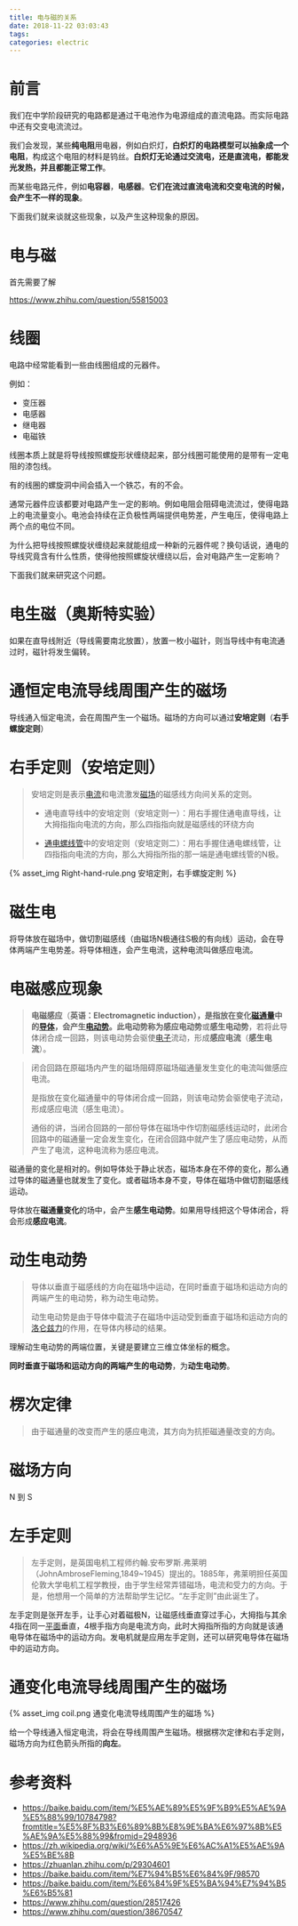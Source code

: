 ```yaml
---
title: 电与磁的关系
date: 2018-11-22 03:03:43
tags:
categories: electric
---
```


# 前言

我们在中学阶段研究的电路都是通过干电池作为电源组成的直流电路。而实际电路中还有交变电流流过。

我们会发现，某些**纯电阻**用电器，例如白炽灯，**白炽灯的电路模型可以抽象成一个电阻**，构成这个电阻的材料是钨丝。**白炽灯无论通过交流电，还是直流电，都能发光发热，并且都能正常工作**。

而某些电路元件，例如**电容器**，**电感器**。**它们在流过直流电流和交变电流的时候，会产生不一样的现象**。

下面我们就来谈就这些现象，以及产生这种现象的原因。

# 电与磁

首先需要了解

https://www.zhihu.com/question/55815003

# 线圈

电路中经常能看到一些由线圈组成的元器件。

例如：

- 变压器
- 电感器
- 继电器
- 电磁铁

线圈本质上就是将导线按照螺旋形状缠绕起来，部分线圈可能使用的是带有一定电阻的漆包线。

有的线圈的螺旋洞中间会插入一个铁芯，有的不会。

通常元器件应该都要对电路产生一定的影响。例如电阻会阻碍电流流过，使得电路上的电流量变小。电池会持续在正负极性两端提供电势差，产生电压，使得电路上两个点的电位不同。

为什么把导线按照螺旋状缠绕起来就能组成一种新的元器件呢？换句话说，通电的导线究竟含有什么性质，使得他按照螺旋状缠绕以后，会对电路产生一定影响？

下面我们就来研究这个问题。

# 电生磁（奥斯特实验）

如果在直导线附近（导线需要南北放置），放置一枚小磁针，则当导线中有电流通过时，磁针将发生偏转。

# 通恒定电流导线周围产生的磁场

导线通入恒定电流，会在周围产生一个磁场。磁场的方向可以通过**安培定则**（**右手螺旋定则**）

# 右手定则（安培定则）

> 安培定则是表示[电流](https://baike.baidu.com/item/%E7%94%B5%E6%B5%81/268192)和电流激发[磁场](https://baike.baidu.com/item/%E7%A3%81%E5%9C%BA/63505)的磁感线方向间关系的定则。
>
> - 通电直导线中的安培定则（安培定则一）：用右手握住通电直导线，让大拇指指向电流的方向，那么四指指向就是磁感线的环绕方向
>
> - [通电螺线管](https://baike.baidu.com/item/%E9%80%9A%E7%94%B5%E8%9E%BA%E7%BA%BF%E7%AE%A1/1081222)中的安培定则（安培定则二）：用右手握住通电螺线管，让四指指向电流的方向，那么大拇指所指的那一端是通电螺线管的N极。

{% asset_img Right-hand-rule.png 安培定則，右手螺旋定則 %}

# 磁生电

将导体放在磁场中，做切割磁感线（由磁场N极通往S极的有向线）运动，会在导体两端产生电势差。将导体相连，会产生电流，这种电流叫做感应电流。

# 电磁感应现象

> **电磁感应**（**英语：**Electromagnetic induction），是指放在变化[磁通量](https://zh.wikipedia.org/wiki/%E7%A3%81%E9%80%9A%E9%87%8F)中的[导体](https://zh.wikipedia.org/wiki/%E5%B0%8E%E9%AB%94)，会产生[电动势](https://zh.wikipedia.org/wiki/%E7%94%B5%E5%8A%A8%E5%8A%BF)。此电动势称为**感应电动势**或**感生电动势**，若将此导体闭合成一回路，则该电动势会驱使[电子](https://zh.wikipedia.org/wiki/%E7%94%B5%E5%AD%90)流动，形成**感应电流**（**感生电流**）。

> 闭合回路在原磁场内产生的磁场阻碍原磁场磁通量发生变化的电流叫做感应电流。
>
> 是指放在变化磁通量中的导体闭合成一回路，则该电动势会驱使电子流动，形成感应电流（感生电流）。
>
> 通俗的讲，当闭合回路的一部份导体在磁场中作切割磁感线运动时，此闭合回路中的磁通量一定会发生变化，在闭合回路中就产生了感应电动势，从而产生了电流，这种电流称为感应电流。

磁通量的变化是相对的。例如导体处于静止状态，磁场本身在不停的变化，那么通过导体的磁通量也就发生了变化。或者磁场本身不变，导体在磁场中做切割磁感线运动。

导体放在**磁通量变化**的场中，会产生**感生电动势**。如果用导线把这个导体闭合，将会形成**感应电流**。

# 动生电动势

> 导体以垂直于磁感线的方向在磁场中运动，在同时垂直于磁场和运动方向的两端产生的电动势，称为动生电动势。
>
> 动生电动势是由于导体中载流子在磁场中运动受到垂直于磁场和运动方向的[洛仑兹力](https://zh.wikipedia.org/wiki/%E6%B4%9B%E4%BB%91%E5%85%B9%E5%8A%9B)的作用，在导体内移动的结果。

理解动生电动势的两端位置，关键是要建立三维立体坐标的概念。

**同时垂直于磁场和运动方向的两端产生的电动势**，为**动生电动势**。

# 楞次定律

> 由于磁通量的改变而产生的感应电流，其方向为抗拒磁通量改变的方向。

# 磁场方向

N 到 S

# 左手定则

> 左手定则，是英国电机工程师约翰.安布罗斯.弗莱明（JohnAmbroseFleming,1849~1945）提出的。1885年，弗莱明担任英国伦敦大学电机工程学教授，由于学生经常弄错磁场，电流和受力的方向。于是，他想用一个简单的方法帮助学生记忆。“左手定则”由此诞生了。

左手定则是张开左手，让手心对着磁极N，让磁感线垂直穿过手心，大拇指与其余4指在同一[平面](http://www.baike.com/wiki/%E5%B9%B3%E9%9D%A2)垂直，4根手指方向是电流方向，此时大拇指所指的方向就是该通电导体在磁场中的运动方向。发电机就是应用左手定则，还可以研究电导体在磁场中的运动方向。

# 通变化电流导线周围产生的磁场

{% asset_img coil.png 通变化电流导线周围产生的磁场 %}

给一个导线通入恒定电流，将会在导线周围产生磁场。根据楞次定律和右手定则，磁场方向为红色箭头所指的**向左**。



# 参考资料

- https://baike.baidu.com/item/%E5%AE%89%E5%9F%B9%E5%AE%9A%E5%88%99/10784798?fromtitle=%E5%8F%B3%E6%89%8B%E8%9E%BA%E6%97%8B%E5%AE%9A%E5%88%99&fromid=2948936
- https://zh.wikipedia.org/wiki/%E6%A5%9E%E6%AC%A1%E5%AE%9A%E5%BE%8B
- https://zhuanlan.zhihu.com/p/29304601
- https://baike.baidu.com/item/%E7%94%B5%E6%84%9F/98570
- https://baike.baidu.com/item/%E6%84%9F%E5%BA%94%E7%94%B5%E6%B5%81
- https://www.zhihu.com/question/28517426
- https://www.zhihu.com/question/38670547